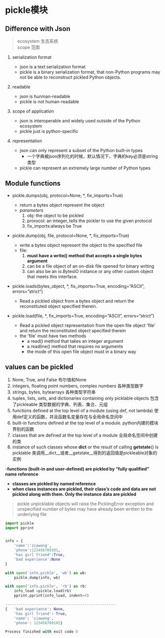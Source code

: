 # pickle模块
## Difference with Json
> ecosystem    生态系统     
> scope        范围    

1. serialization format
	 - json is a text serialization format 
	 - pickle is a binary serialization format, that non-Python programs may not be able to reconstruct pickled Python objects.

2. readable
	- json is hunman-readable
	- pickle is not human-readable

3. scope of application
	- json  is interoperable and widely used outside of the Python ecosystem
	- pickle just is python-specific

4. representation
	- json can only  represent a subset of the Python built-in types
		- 一个字典被json序列化的时候，默认情况下，字典的key必须是string类型
	- pickle   can represent an extremely large number of Python types 


## Module functions
- pickle.dumps(obj, protocol=None, *, fix_imports=True)
	-  return a bytes object represent the object
	-  *parameters*
		1. obj: the object to be pickled
		2. prorocol:  an integer, tells the pickler to use the given protocol
		3.  fix_imports:always be True 


- pickle.dump(obj, file, protocol=None, *, fix_imports=True)
	-  write a bytes object represent the object to the specified file
	-  file:   
		1. **must have a write() method that accepts a single bytes argument**
		2. can be a file object of an on-disk file opened for binary writing
		3. can also be an io.BytesIO instance or any other custom object that meets this interface.


- pickle.loads(bytes_object, *, fix_imports=True, encoding=”ASCII”, errors=”strict”)
	- Read a pickled object from a bytes object and return the reconstituted object specified therein.

- pickle.load(file, *, fix_imports=True, encoding=”ASCII”, errors=”strict”)
	- Read a pickled object representation from the open file object 'file' and return the reconstituted object specified therein
	- the 'file' must have two methods
		- a read() method that takes an integer argument
		-  a readline() method that requires no arguments
		-  the mode of this open file object must in a binary way  


## values can be pickled
1. None, True, and False  布尔值和None
2. integers, floating point numbers, complex numbers  各种类型数字
3. strings, bytes, bytearrays  各种类型字符串
4. tuples, lists, sets, and dictionaries containing only picklable objects  包含了pickleable 类型数据的字典、列表、集合、元组
5. functions defined at the top level of a module (using def, not lambda) 使用def定义的函数，并且函数名变量存在与全局命名空间中
6. built-in functions defined at the top level of a module. python内建的模块界别的函数
7. classes that are defined at the top level of a module 全局命名空间中创建的类
8. instance of such classes whose __dict__ or the result of calling __getstate__() is picklable 类调用__dict__或者__getstate__得到的返回值是pickleable对象的实例

-**functions (built-in and user-defined) are pickled by “fully qualified” name reference**
- **classes are pickled by named reference**
- **when class instances are pickled, their class’s code and data are not pickled along with them. Only the instance data are pickled**

> pickle unpicklable objects will raise the PicklingError exception and  unspecified number of bytes may have already been written to the underlying file


```python
import pickle
import pprint


info = {
    'name':'ziawang',
    'phone':123456789101,
    'has girl friend':True,
    'bad experience':None
}

with open('info.pickle', 'wb') as wb:
    pickle.dump(info, wb)

with open('info.pickle', 'rb') as rb:
    info_load =pickle.load(rb)
    pprint.pprint(info_load, indent=4)

--------------------------------------------------
{   'bad experience': None,
    'has girl friend': True,
    'name': 'ziawang',
    'phone': 123456789101}

Process finished with exit code 0
```

